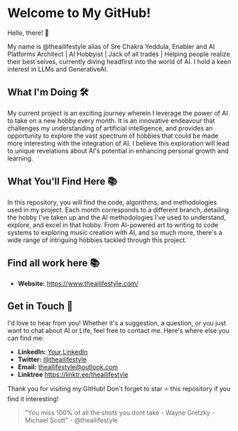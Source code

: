 # Welcome to My GitHub!

Hello, there! 👋

My name is @theailifestyle alias of Sre Chakra Yeddula, Enabler and AI Platforms Architect | AI Hobbyist | Jack of all trades | Helping people realize their best selves, currently diving headfirst into the world of AI. I hold a keen interest in LLMs and GenerativeAI.

## What I'm Doing 🛠️

My current project is an exciting journey wherein I leverage the power of AI to take on a new hobby every month. It is an innovative endeavour that challenges my understanding of artificial intelligence, and provides an opportunity to explore the vast spectrum of hobbies that could be made more interesting with the integration of AI. I believe this exploration will lead to unique revelations about AI's potential in enhancing personal growth and learning. 

## What You'll Find Here 📚

In this repository, you will find the code, algorithms, and methodologies used in my project. Each month corresponds to a different branch, detailing the hobby I've taken up and the AI methodologies I've used to understand, explore, and excel in that hobby. From AI-powered art to writing to code systems to exploring music creation with AI, and so much more, there's a wide range of intriguing hobbies tackled through this project. 

## Find all work here 📚

- **Website:** https://www.theailifestyle.com/

## Get in Touch 💌

I'd love to hear from you! Whether it's a suggestion, a question, or you just want to chat about AI or Life, feel free to contact me. Here's where else you can find me:

- **LinkedIn:** [Your LinkedIn](https://linkedin.com/in/srechakra/)
- **Twitter:** [@theailifestyle](https://twitter.com/theailifestyle)
- **Email:** theailifestyle@outlook.com 
- **Linktree** https://linktr.ee/theailifestyle

Thank you for visiting my GitHub! Don't forget to star ⭐ this repository if you find it interesting!

> "You miss 100% of all the shots you dont take - Wayne Gretzky - Michael Scott" - @theailifestyle
